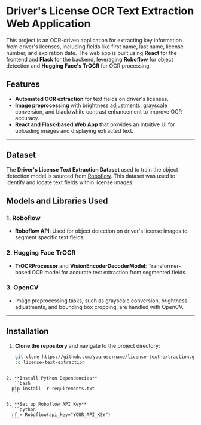 # Driver's License OCR Text Extraction Web Application

This project is an OCR-driven application for extracting key information from driver's licenses, including fields like first name, last name, license number, and expiration date. The web app is built using **React** for the frontend and **Flask** for the backend, leveraging **Roboflow** for object detection and **Hugging Face's TrOCR** for OCR processing.

## Features

- **Automated OCR extraction** for text fields on driver's licenses.
- **Image preprocessing** with brightness adjustments, grayscale conversion, and black/white contrast enhancement to improve OCR accuracy.
- **React and Flask-based Web App** that provides an intuitive UI for uploading images and displaying extracted text.

---

## Dataset

The **Driver's License Text Extraction Dataset** used to train the object detection model is sourced from [Roboflow](https://roboflow.com/). This dataset was used to identify and locate text fields within license images.

## Models and Libraries Used

### 1. **Roboflow**
   - **Roboflow API**: Used for object detection on driver's license images to segment specific text fields.

### 2. **Hugging Face TrOCR**
   - **TrOCRProcessor** and **VisionEncoderDecoderModel**: Transformer-based OCR model for accurate text extraction from segmented fields.

### 3. **OpenCV**
   - Image preprocessing tasks, such as grayscale conversion, brightness adjustments, and bounding box cropping, are handled with OpenCV.

---

## Installation

1. **Clone the repository** and navigate to the project directory:
   ```bash
   git clone https://github.com/yourusername/license-text-extraction.git
   cd license-text-extraction
  ```

2. **Install Python Dependencies**
    ```bash
    pip install -r requirements.txt
    ```

3. **Set up Roboflow API Key**
    ```python
    rf = Roboflow(api_key="YOUR_API_KEY")
    ```
